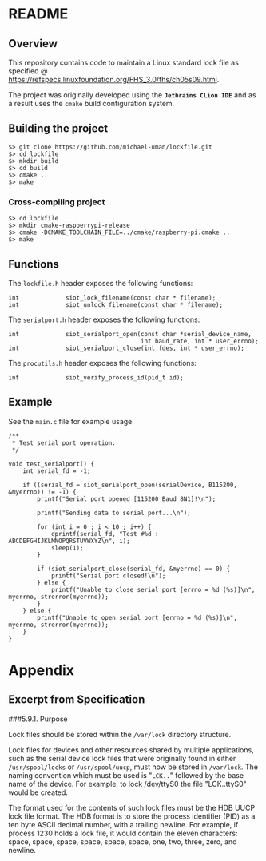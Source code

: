 # README

## Overview

This repository contains code to maintain a Linux standard lock file as specified @ https://refspecs.linuxfoundation.org/FHS_3.0/fhs/ch05s09.html.

The project was originally developed using the **`Jetbrains CLion IDE`** and as a result uses the `cmake` build configuration system.

## Building the project

``` 
$> git clone https://github.com/michael-uman/lockfile.git
$> cd lockfile
$> mkdir build
$> cd build
$> cmake ..
$> make
```

### Cross-compiling project

```
$> cd lockfile
$> mkdir cmake-raspberrypi-release
$> cmake -DCMAKE_TOOLCHAIN_FILE=../cmake/raspberry-pi.cmake ..
$> make
```

## Functions

The `lockfile.h` header exposes the following functions:

```
int             siot_lock_filename(const char * filename);
int             siot_unlock_filename(const char * filename);
```

The `serialport.h` header exposes the following functions:

```
int             siot_serialport_open(const char *serial_device_name,
                                     int baud_rate, int * user_errno);
int             siot_serialport_close(int fdes, int * user_errno);
```

The `procutils.h` header exposes the following functions:

``` 
int             siot_verify_process_id(pid_t id);
```

## Example

See the `main.c` file for example usage.

```
/**
 * Test serial port operation.
 */

void test_serialport() {
    int serial_fd = -1;

    if ((serial_fd = siot_serialport_open(serialDevice, B115200, &myerrno)) != -1) {
        printf("Serial port opened [115200 Baud 8N1]!\n");

        printf("Sending data to serial port...\n");

        for (int i = 0 ; i < 10 ; i++) {
            dprintf(serial_fd, "Test #%d : ABCDEFGHIJKLMNOPQRSTUVWXYZ\n", i);
            sleep(1);
        }

        if (siot_serialport_close(serial_fd, &myerrno) == 0) {
            printf("Serial port closed!\n");
        } else {
            printf("Unable to close serial port [errno = %d (%s)]\n", myerrno, strerror(myerrno));
        }
    } else {
        printf("Unable to open serial port [errno = %d (%s)]\n", myerrno, strerror(myerrno));
    }
}
```

# Appendix

## Excerpt from Specification

###5.9.1. Purpose

Lock files should be stored within the `/var/lock` directory structure.

Lock files for devices and other resources shared by multiple applications, such as the serial device lock files that were originally found in either `/usr/spool/locks` or `/usr/spool/uucp`, must now be stored in `/var/lock`. The naming convention which must be used is "`LCK..`" followed by the base name of the device. For example, to lock /dev/ttyS0 the file "LCK..ttyS0" would be created.

The format used for the contents of such lock files must be the HDB UUCP lock file format. The HDB format is to store the process identifier (PID) as a ten byte ASCII decimal number, with a trailing newline. For example, if process 1230 holds a lock file, it would contain the eleven characters: space, space, space, space, space, space, one, two, three, zero, and newline.
